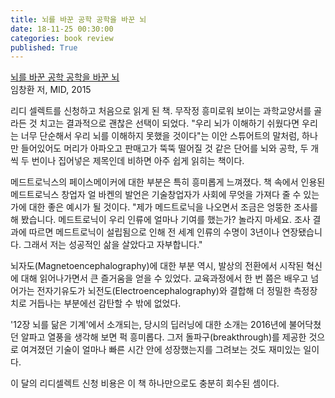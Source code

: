 ```yaml
---
title: 뇌를 바꾼 공학 공학을 바꾼 뇌
date: 18-11-25 00:30:00
categories: book review
published: True
---
```


[뇌를 바꾼 공학 공학을 바꾼 뇌](https://ridibooks.com/v2/Detail?id=2234002254)  
임창환 저, MID, 2015

리디 셀렉트를 신청하고 처음으로 읽게 된 책. 무작정 흥미로워 보이는 과학교양서를 골라든 것 치고는 결과적으로 괜찮은 선택이 되었다. "우리 뇌가 이해하기 쉬웠다면 우리는 너무 단순해서 우리 뇌를 이해하지 못했을 것이다"는 이안 스튜어트의 말처럼, 하나만 들어있어도 머리가 아파오고 판매고가 뚝뚝 떨어질 것 같은 단어를 뇌와 공학, 두 개씩 두 번이나 집어넣은 제목인데 비하면 아주 쉽게 읽히는 책이다.

메드트로닉스의 페이스메이커에 대한 부분은 특히 흥미롭게 느껴졌다. 책 속에서 인용된 메드트로닉스 창업자 얼 바켄의 발언은 기술창업자가 사회에 무엇을 가져다 줄 수 있는가에 대한 좋은 예시가 될 것이다. "제가 메드트로닉을 나오면서 조금은 엉뚱한 조사를 해 봤습니다. 메드트로닉이 우리 인류에 얼마나 기여를 했는가? 놀라지 마세요. 조사 결과에 따르면 메드트로닉이 설립됨으로 인해 전 세계 인류의 수명이 3년이나 연장됐습니다. 그래서 저는 성공적인 삶을 살았다고 자부합니다."

뇌자도(Magnetoencephalography)에 대한 부분 역시, 발상의 전환에서 시작된 혁신에 대해 읽어나가면서 큰 즐거움을 얻을 수 있었다. 교육과정에서 한 번 쯤은 배우고 넘어가는 전자기유도가 뇌전도(Electroencephalography)와 결합해 더 정밀한 측정장치로 거듭나는 부분에선 감탄할 수 밖에 없었다.

'12장 뇌를 닮은 기계'에서 소개되는, 당시의 딥러닝에 대한 소개는 2016년에 불어닥쳤던 알파고 열풍을 생각해 보면 퍽 흥미롭다. 그저 돌파구(breakthrough)를 제공한 것으로 여겨졌던 기술이 얼마나 빠른 시간 안에 성장했는지를 그려보는 것도 재미있는 일이다.

이 달의 리디셀렉트 신청 비용은 이 책 하나만으로도 충분히 회수된 셈이다.
